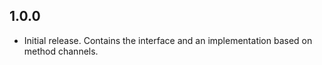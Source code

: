 ## 1.0.0

* Initial release. Contains the interface and an implementation based on method channels.
